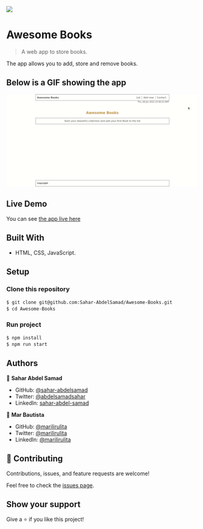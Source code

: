 ![](https://img.shields.io/badge/Microverse-blueviolet)

# Awesome Books

> A web app to store books.

The app allows you to add, store and remove books.

## Below is a GIF showing the app
![gif](awesome-book.gif)

## Live Demo

You can see [the app live here](https://sahar-abdelsamad.github.io/Awesome-Books/)

## Built With

- HTML, CSS, JavaScript.

## Setup
### Clone this repository

```bash
$ git clone git@github.com:Sahar-AbdelSamad/Awesome-Books.git
$ cd Awesome-Books
```

### Run project

```bash
$ npm install
$ npm run start
```

## Authors

👤 **Sahar Abdel Samad**

- GitHub: [@sahar-abdelsamad](https://github.com/Sahar-AbdelSamad)
- Twitter: [@abdelsamadsahar](https://twitter.com/AbdelSamadSahar)
- LinkedIn: [sahar-abdel-samad](https://www.linkedin.com/in/sahar-abdel-samad/)

👤 **Mar Bautista**

- GitHub: [@marilirulita](https://github.com/marilirulita)
- Twitter: [@marilirulita](https://twitter.com/marylirulita)
- LinkedIn: [@marilirulita](https://www.linkedin.com/in/mar-y-sol-bautista-5a6894151/)

## 🤝 Contributing

Contributions, issues, and feature requests are welcome!

Feel free to check the [issues page](https://github.com/Sahar-AbdelSamad/Awesome-Books/issues).

## Show your support

Give a ⭐️ if you like this project!
